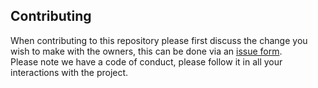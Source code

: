 ## Contributing
When contributing to this repository please first discuss the change you wish to make with the owners, this can be done via an [issue form](https://github.com/scottlangmead/SET08103-G11/blob/master/.github/ISSUE_TEMPLATE/issue_form.yaml).  
Please note we have a code of conduct, please follow it in all your interactions with the project.